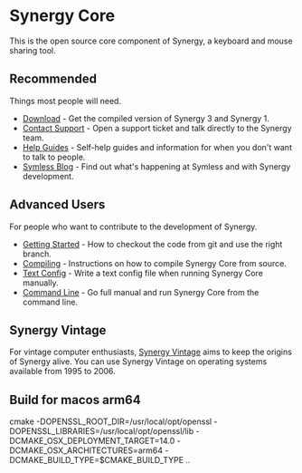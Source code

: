 # Synergy Core

This is the open source core component of Synergy, a keyboard and mouse sharing tool.

## Recommended

Things most people will need.

- [Download](https://symless.com/synergy/download) - Get the compiled version of Synergy 3 and Synergy 1.
- [Contact Support](https://symless.com/contact-support) - Open a support ticket and talk directly to the Synergy team.
- [Help Guides](https://symless.com/help) - Self-help guides and information for when you don't want to talk to people.
- [Symless Blog](https://symless.com/blog/) - Find out what's happening at Symless and with Synergy development.

## Advanced Users

For people who want to contribute to the development of Synergy.

- [Getting Started](https://github.com/symless/synergy-core/wiki/Getting-Started) - How to checkout the code from git and use the right branch.
- [Compiling](https://github.com/symless/synergy-core/wiki/Compiling) - Instructions on how to compile Synergy Core from source.
- [Text Config](https://github.com/symless/synergy-core/wiki/Text-Config) - Write a text config file when running Synergy Core manually.
- [Command Line](https://github.com/symless/synergy-core/wiki/Command-Line) - Go full manual and run Synergy Core from the command line.

## Synergy Vintage

For vintage computer enthusiasts, [Synergy Vintage](https://github.com/nbolton/synergy-vintage) aims to keep the origins of Synergy alive.
You can use Synergy Vintage on operating systems available from 1995 to 2006.

## Build for macos arm64
cmake -DOPENSSL_ROOT_DIR=/usr/local/opt/openssl -DOPENSSL_LIBRARIES=/usr/local/opt/openssl/lib -DCMAKE_OSX_DEPLOYMENT_TARGET=14.0 -DCMAKE_OSX_ARCHITECTURES=arm64 -DCMAKE_BUILD_TYPE=$CMAKE_BUILD_TYPE ..

